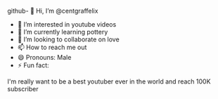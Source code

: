 github- 👋 Hi, I’m @centgraffelix
- 👀 I’m interested in youtube videos
- 🌱 I’m currently learning pottery
- 💞️ I’m looking to collaborate on love
- 📫 How to reach me out
- 😄 Pronouns: Male
- ⚡ Fun fact: 

<!---
centgraffelix/centgraffelix is a ✨ special ✨ repository because its `README.md` (this file) appears on your GitHub profile.
You can click the Preview link to take a look at your changes.
--->
I'm really want to be a best youtuber ever in the world and reach 100K subscriber
